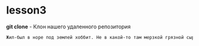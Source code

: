 # lesson3

**git clone** - Клон нашего удаленного репозитория

```bash
Жил-был в норе под землей хоббит. Не в какой-то там мерзкой грязной сырой норе, где со всех сторон торчат хвосты червей и противно пахнет плесенью, но и не в сухой песчаной голой норе, где не на что сесть и нечего съесть. Нет, нора была хоббичья, а значит — благоустроенная.
```
